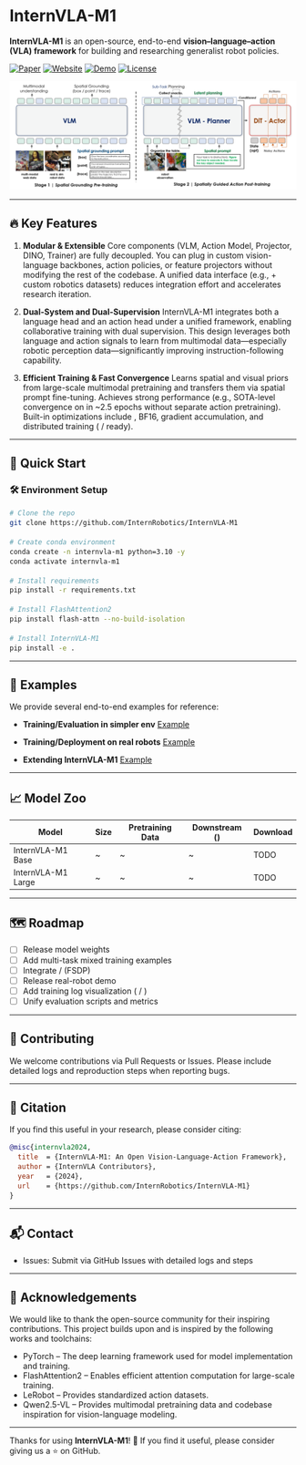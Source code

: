 # InternVLA-M1

**InternVLA-M1** is an open-source, end-to-end **vision–language–action (VLA) framework** for building and researching generalist robot policies.

<!-- Demo Video -->

[![Paper](https://img.shields.io/badge/Paper-arXiv-red.svg)](https://arxiv.org/) [![Website](https://img.shields.io/badge/Website-GitHub%20Pages-blue.svg)](https://internrobotics.github.io/internvla-m1.github.io) [![Demo](https://img.shields.io/badge/Demo-YouTube-red.svg)](https://www.youtube.com/) [![License](https://img.shields.io/badge/License-MIT-green.svg)](LICENSE)

![](assets/model.png)

---

## 🔥 Key Features

1. **Modular & Extensible**
   Core components (VLM, Action Model, Projector, DINO, Trainer) are fully decoupled. You can plug in custom vision-language backbones, action policies, or feature projectors without modifying the rest of the codebase. A unified data interface (e.g.,  + custom robotics datasets) reduces integration effort and accelerates research iteration.

2. **Dual-System and Dual-Supervision**
   InternVLA-M1 integrates both a language head and an action head under a unified framework, enabling collaborative training with dual supervision. This design leverages both language and action signals to learn from multimodal data—especially robotic perception data—significantly improving instruction-following capability.

3. **Efficient Training & Fast Convergence**
   Learns spatial and visual priors from large-scale multimodal pretraining and transfers them via spatial prompt fine-tuning. Achieves strong performance (e.g., SOTA-level convergence on  in \~2.5 epochs without separate action pretraining). Built-in optimizations include , BF16, gradient accumulation, and distributed training ( /  ready).

---

## 🚀 Quick Start

### 🛠 Environment Setup

```bash
# Clone the repo
git clone https://github.com/InternRobotics/InternVLA-M1

# Create conda environment
conda create -n internvla-m1 python=3.10 -y
conda activate internvla-m1

# Install requirements
pip install -r requirements.txt

# Install FlashAttention2
pip install flash-attn --no-build-isolation

# Install InternVLA-M1
pip install -e .
```

---

## 📘 Examples

We provide several end-to-end examples for reference:

* **Training/Evaluation in simpler env**
  [Example](/examples/simplerEnv/setup.md)

* **Training/Deployment on real robots**
  [Example](/examples/real_robot/setup.md)

* **Extending InternVLA-M1**
  [Example](examples/extending-m1/README.md)

---

## 📈 Model Zoo

| Model              | Size | Pretraining Data | Downstream () | Download |
| ------------------ | ---- | ---------------- | ------------- | -------- |
| InternVLA-M1 Base  | \~   | \~               | \~            | TODO     |
| InternVLA-M1 Large | \~   | \~               | \~            | TODO     |

---

## 🗺️ Roadmap

* [ ] Release model weights
* [ ] Add multi-task mixed training examples
* [ ] Integrate  /  (FSDP)
* [ ] Release real-robot demo
* [ ] Add training log visualization ( / )
* [ ] Unify evaluation scripts and metrics

---

## 🤝 Contributing

We welcome contributions via Pull Requests or Issues.
Please include detailed logs and reproduction steps when reporting bugs.

---

## 📜 Citation

If you find this useful in your research, please consider citing:

```bibtex
@misc{internvla2024,
  title  = {InternVLA-M1: An Open Vision-Language-Action Framework},
  author = {InternVLA Contributors},
  year   = {2024},
  url    = {https://github.com/InternRobotics/InternVLA-M1}
}
```

---

## 📬 Contact

* Issues: Submit via GitHub Issues with detailed logs and steps

---

## 🙏 Acknowledgements

We would like to thank the open-source community for their inspiring contributions.
This project builds upon and is inspired by the following works and toolchains:

- PyTorch – The deep learning framework used for model implementation and training.
- FlashAttention2 – Enables efficient attention computation for large-scale training.
- LeRobot – Provides standardized action datasets.
- Qwen2.5-VL – Provides multimodal pretraining data and codebase inspiration for vision-language modeling.

---

Thanks for using **InternVLA-M1**! 🌟
If you find it useful, please consider giving us a ⭐ on GitHub.
